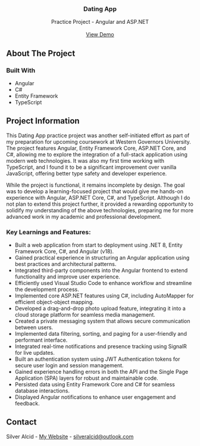 <a id="readme-top"></a>

<h3 align="center">Dating App</h3>

  <p align="center">
    Practice Project - Angular and ASP.NET
    <br />
    <br />
    <a href="https://github.com/silveralcid/Practice-Dating-App">View Demo</a>
</div>


<!-- ABOUT THE PROJECT -->
## About The Project



### Built With

* Angular
* C#
* Entity Framework
* TypeScript

## Project Information

This Dating App practice project was another self-initiated effort as part of my preparation for upcoming coursework at Western Governors University. The project features Angular, Entity Framework Core, ASP.NET Core, and C#, allowing me to explore the integration of a full-stack application using modern web technologies. It was also my first time working with TypeScript, and I found it to be a significant improvement over vanilla JavaScript, offering better type safety and developer experience.

While the project is functional, it remains incomplete by design. The goal was to develop a learning-focused project that would give me hands-on experience with Angular, ASP.NET Core, C#, and TypeScript. Although I do not plan to extend this project further, it provided a rewarding opportunity to solidify my understanding of the above technologies, preparing me for more advanced work in my academic and professional development.

### Key Learnings and Features:
- Built a web application from start to deployment using .NET 8, Entity Framework Core, C#, and Angular (v18).
- Gained practical experience in structuring an Angular application using best practices and architectural patterns.
- Integrated third-party components into the Angular frontend to extend functionality and improve user experience.
- Efficiently used Visual Studio Code to enhance workflow and streamline the development process.
- Implemented core ASP.NET features using C#, including AutoMapper for efficient object-object mapping.
- Developed a drag-and-drop photo upload feature, integrating it into a cloud storage platform for seamless media management.
- Created a private messaging system that allows secure communication between users.
- Implemented data filtering, sorting, and paging for a user-friendly and performant interface.
- Integrated real-time notifications and presence tracking using SignalR for live updates.
- Built an authentication system using JWT Authentication tokens for secure user login and session management.
- Gained experience handling errors in both the API and the Single Page Application (SPA) layers for robust and maintainable code.
- Persisted data using Entity Framework Core and C# for seamless database interactions.
- Displayed Angular notifications to enhance user engagement and feedback.

<!-- CONTACT -->
## Contact

Silver Alcid - [My Website](https://silveralcid.com) - silveralcid@outlook.com
